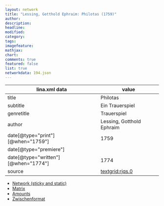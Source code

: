 ```yaml
---
layout: network
title: "Lessing, Gotthold Ephraim: Philotas (1759)"
author:
description:
headline:
modified:
category:
tags:
imagefeature: 
mathjax: 
chart: 
comments: true
featured: false
list: true
networkdata: 194.json
---
```

lina.xml data  | value
------------- | -------------
title|Philotas
subtitle|Ein Trauerspiel
genretitle|Trauerspiel
author|Lessing, Gotthold Ephraim
date[@type="print"][@when="1759"]|1759
date[@type="premiere"]|
date[@type="written"][@when="1774"]|1774
source|[textgrid:rjqs.0](https://textgridlab.org/1.0/tgcrud-public/rest/textgrid:rjqs.0/data)



* [Network (sticky and static)](/network194)
* [Matrix](/matrix194)
* [Amounts](/amount194)
* [Zwischenformat](/lina194 )
